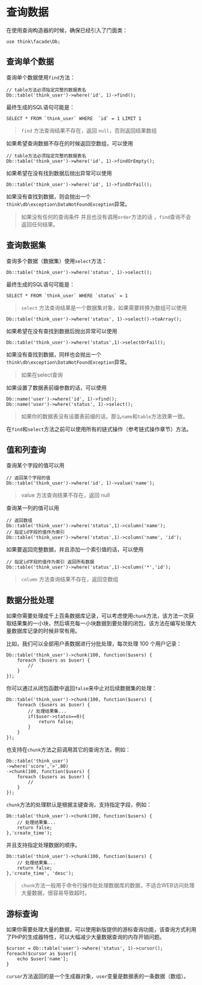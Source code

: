 # 查询数据

在使用查询构造器的时候，确保已经引入了门面类：

```
use think\facade\Db;
```

## 查询单个数据

查询单个数据使用`find`方法：

```
// table方法必须指定完整的数据表名
Db::table('think_user')->where('id', 1)->find();
```

最终生成的SQL语句可能是：

```
SELECT * FROM `think_user` WHERE  `id` = 1 LIMIT 1
```

> `find` 方法查询结果不存在，返回 `null`，否则返回结果数组

如果希望查询数据不存在的时候返回空数组，可以使用

```
// table方法必须指定完整的数据表名
Db::table('think_user')->where('id', 1)->findOrEmpty();
```

如果希望在没有找到数据后抛出异常可以使用

```
Db::table('think_user')->where('id', 1)->findOrFail();
```

如果没有查找到数据，则会抛出一个`think\db\exception\DataNotFoundException`异常。

> 如果没有任何的查询条件 并且也没有调用`order`方法的话 ，`find`查询不会返回任何结果。

## 查询数据集

查询多个数据（数据集）使用`select`方法：

```
Db::table('think_user')->where('status', 1)->select();
```

最终生成的SQL语句可能是：

```
SELECT * FROM `think_user` WHERE `status` = 1
```

> `select` 方法查询结果是一个数据集对象，如果需要转换为数组可以使用

```
Db::table('think_user')->where('status', 1)->select()->toArray();
```

如果希望在没有查找到数据后抛出异常可以使用

```
Db::table('think_user')->where('status',1)->selectOrFail();
```

如果没有查找到数据，同样也会抛出一个`think\db\exception\DataNotFoundException`异常。

> 如果在select查询

如果设置了数据表前缀参数的话，可以使用

```
Db::name('user')->where('id', 1)->find();
Db::name('user')->where('status', 1)->select();
```

> 如果你的数据表没有设置表前缀的话，那么`name`和`table`方法效果一致。

在`find`和`select`方法之前可以使用所有的链式操作（参考链式操作章节）方法。

## 值和列查询

查询某个字段的值可以用

```
// 返回某个字段的值
Db::table('think_user')->where('id', 1)->value('name');
```

> value 方法查询结果不存在，返回 null

查询某一列的值可以用

```
// 返回数组
Db::table('think_user')->where('status',1)->column('name');
// 指定id字段的值作为索引
Db::table('think_user')->where('status',1)->column('name', 'id');
```

如果要返回完整数据，并且添加一个索引值的话，可以使用

```
// 指定id字段的值作为索引 返回所有数据
Db::table('think_user')->where('status',1)->column('*','id');
```

> `column` 方法查询结果不存在，返回空数组

## 数据分批处理

如果你需要处理成千上百条数据库记录，可以考虑使用`chunk`方法，该方法一次获取结果集的一小块，然后填充每一小块数据到要处理的闭包，该方法在编写处理大量数据库记录的时候非常有用。

比如，我们可以全部用户表数据进行分批处理，每次处理 100 个用户记录：

```
Db::table('think_user')->chunk(100, function($users) {
    foreach ($users as $user) {
        //
    }
});
```

你可以通过从闭包函数中返回`false`来中止对后续数据集的处理：

```
Db::table('think_user')->chunk(100, function($users) {
    foreach ($users as $user) {
        // 处理结果集...
		if($user->status==0){
            return false;
        }
    }
});
```

也支持在`chunk`方法之前调用其它的查询方法，例如：

```
Db::table('think_user')
->where('score','>',80)
->chunk(100, function($users) {
    foreach ($users as $user) {
        //
    }
});
```

`chunk`方法的处理默认是根据主键查询，支持指定字段，例如：

```
Db::table('think_user')->chunk(100, function($users) {
    // 处理结果集...
    return false;
},'create_time');
```

并且支持指定处理数据的顺序。

```
Db::table('think_user')->chunk(100, function($users) {
    // 处理结果集...
    return false;
},'create_time', 'desc');
```

> `chunk`方法一般用于命令行操作批处理数据库的数据，不适合WEB访问处理大量数据，很容易导致超时。

## 游标查询

如果你需要处理大量的数据，可以使用新版提供的游标查询功能，该查询方式利用了PHP的生成器特性，可以大幅减少大量数据查询的内存开销问题。

```
$cursor = Db::table('user')->where('status', 1)->cursor();
foreach($cursor as $user){
	echo $user['name'];
}
```

`cursor`方法返回的是一个生成器对象，`user`变量是数据表的一条数据（数组）。